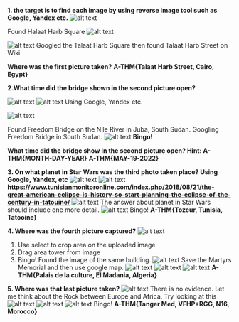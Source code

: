 **1. the target is to find each image by using reverse image tool such as Google, Yandex etc.**
![alt text](img/1.jpg)

Found Halaat Harb Square
![alt text](img/2.jpg)

![alt text](img/3.jpg)
Googled the Talaat Harb Square then found Talaat Harb Street on Wiki

**Where was the first picture taken?**
**A-THM{Talaat Harb Street, Cairo, Egypt}**

**2.What time did the bridge shown in the second picture open?**

![alt text](img/4.jpg)
![alt text](img/5.jpg)
Using Google, Yandex etc.

![alt text](img/6.jpg)

Found Freedom Bridge on the Nile River in Juba, South Sudan. Googling Freedom Bridge in South Sudan.
![alt text](img/7.jpg)
**Bingo!**

**What time did the bridge show in the second picture open? Hint: A-THM{MONTH-DAY-YEAR}**
**A-THM{MAY-19-2022}**

**3. On what planet in Star Wars was the third photo taken place? Using Google, Yandex, etc**
![alt text](img/8.jpg)
![alt text](img/9.jpg)
**https://www.tunisianmonitoronline.com/index.php/2018/08/21/the-great-american-eclipse-is-history-so-start-planning-the-eclipse-of-the-century-in-tatouine/**
![alt text](img/10.jpg)
The answer about planet in Star Wars should include one more detail.
![alt text](img/11.jpg)
Bingo!
**A-THM{Tozeur, Tunisia, Tatooine}**

**4. Where was the fourth picture captured?**
![alt text](img/12.jpg)
1) Use select to crop area on the uploaded image
2) Drag area tower from image
3) Bingo! Found the image of the same building.
![alt text](img/13.jpg)
Save the Martyrs Memorial and then use google map.
![alt text](img/14.jpg)
![alt text](img/15.jpg)
![alt text](img/16.jpg)
**A-THM{Palais de la culture, El Madania, Algeria}**

**5. Where was that last picture taken?**
![alt text](img/17.jpg)
There is no evidence. Let me think about the Rock between Europe and Africa. Try looking at this
![alt text](img/18.jpg)
![alt text](img/19.jpg)
![alt text](img/20.jpg)
Bingo!
**A-THM{Tanger Med, VFHP+RGG, N16, Morocco}**
